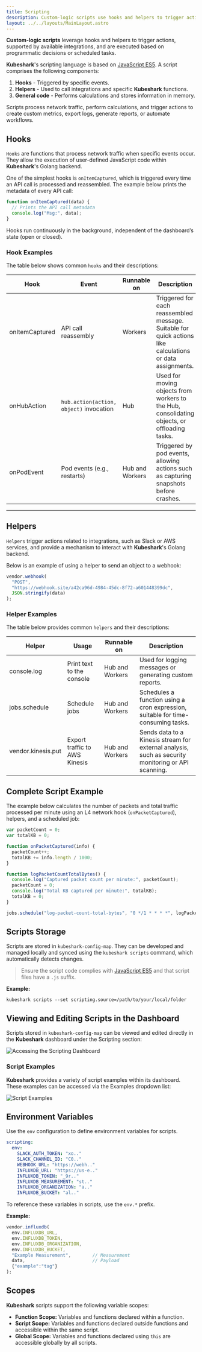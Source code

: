 ```yaml
---
title: Scripting
description: Custom-logic scripts use hooks and helpers to trigger actions, supported by the available integrations, and based on programmatic decisions and/or on a schedule.
layout: ../../layouts/MainLayout.astro
---
```


**Custom-logic scripts** leverage hooks and helpers to trigger actions, supported by available integrations, and are executed based on programmatic decisions or scheduled tasks.

**Kubeshark**'s scripting language is based on [JavaScript ES5](https://262.ecma-international.org/5.1/). A script comprises the following components:

1. **Hooks** - Triggered by specific events.
2. **Helpers** - Used to call integrations and specific **Kubeshark** functions.
3. **General code** - Performs calculations and stores information in memory.

Scripts process network traffic, perform calculations, and trigger actions to create custom metrics, export logs, generate reports, or automate workflows.

## Hooks

`Hooks` are functions that process network traffic when specific events occur. They allow the execution of user-defined JavaScript code within **Kubeshark**'s Golang backend.

One of the simplest hooks is `onItemCaptured`, which is triggered every time an API call is processed and reassembled. The example below prints the metadata of every API call:

```js
function onItemCaptured(data) {
  // Prints the API call metadata
  console.log("Msg:", data);
}
```

Hooks run continuously in the background, independent of the dashboard’s state (open or closed).

### Hook Examples

The table below shows common `hooks` and their descriptions:

| Hook              | Event                                    | Runnable on     | Description                                                                                   |
|------------------|------------------------------------------|-----------------|-----------------------------------------------------------------------------------------------|
| onItemCaptured    | API call reassembly                     | Workers         | Triggered for each reassembled message. Suitable for quick actions like calculations or data assignments. |
| onHubAction       | `hub.action(action, object)` invocation | Hub             | Used for moving objects from workers to the Hub, consolidating objects, or offloading tasks.  |
| onPodEvent        | Pod events (e.g., restarts)             | Hub and Workers | Triggered by pod events, allowing actions such as capturing snapshots before crashes.         |

---

## Helpers

`Helpers` trigger actions related to integrations, such as Slack or AWS services, and provide a mechanism to interact with **Kubeshark**'s Golang backend.

Below is an example of using a helper to send an object to a webhook:

```js
vendor.webhook(
  "POST",
  "https://webhook.site/a42ca96d-4984-45dc-8f72-a601448399dc",
  JSON.stringify(data)
);
```

### Helper Examples

The table below provides common `helpers` and their descriptions:

| Helper               | Usage                            | Runnable on     | Description                                                                                   |
|---------------------|----------------------------------|-----------------|-----------------------------------------------------------------------------------------------|
| console.log          | Print text to the console        | Hub and Workers | Used for logging messages or generating custom reports.                                       |
| jobs.schedule        | Schedule jobs                    | Hub and Workers | Schedules a function using a cron expression, suitable for time-consuming tasks.              |
| vendor.kinesis.put   | Export traffic to AWS Kinesis    | Hub and Workers | Sends data to a Kinesis stream for external analysis, such as security monitoring or API scanning. |

## Complete Script Example

The example below calculates the number of packets and total traffic processed per minute using an L4 network hook (`onPacketCaptured`), helpers, and a scheduled job:

```js
var packetCount = 0;
var totalKB = 0;

function onPacketCaptured(info) {
  packetCount++;
  totalKB += info.length / 1000;
}

function logPacketCountTotalBytes() {
  console.log("Captured packet count per minute:", packetCount);
  packetCount = 0;
  console.log("Total KB captured per minute:", totalKB);
  totalKB = 0;
}

jobs.schedule("log-packet-count-total-bytes", "0 */1 * * * *", logPacketCountTotalBytes);
```

## Scripts Storage

Scripts are stored in `kubeshark-config-map`. They can be developed and managed locally and synced using the `kubeshark scripts` command, which automatically detects changes.

> Ensure the script code complies with [JavaScript ES5](https://262.ecma-international.org/5.1/) and that script files have a `.js` suffix.

**Example:**
```shell
kubeshark scripts --set scripting.source=/path/to/your/local/folder
```

## Viewing and Editing Scripts in the Dashboard

Scripts stored in `kubeshark-config-map` can be viewed and edited directly in the **Kubeshark** dashboard under the Scripting section:

![Accessing the Scripting Dashboard](/scripting_menu.png)

### Script Examples

**Kubeshark** provides a variety of script examples within its dashboard. These examples can be accessed via the Examples dropdown list:

![Script Examples](/script-examples.png)

## Environment Variables

Use the `env` configuration to define environment variables for scripts.

```yaml
scripting:
  env:
    SLACK_AUTH_TOKEN: "xo.."
    SLACK_CHANNEL_ID: "C0.."
    WEBHOOK_URL: "https://webh.."
    INFLUXDB_URL: "https://us-e.."
    INFLUXDB_TOKEN: "_9r.."
    INFLUXDB_MEASUREMENT: "st.."
    INFLUXDB_ORGANIZATION: "a.."
    INFLUXDB_BUCKET: "al.."
```

To reference these variables in scripts, use the `env.*` prefix.

**Example:**
```js
vendor.influxdb(
  env.INFLUXDB_URL,
  env.INFLUXDB_TOKEN,
  env.INFLUXDB_ORGANIZATION,
  env.INFLUXDB_BUCKET,
  "Example Measurement",        // Measurement
  data,                         // Payload
  {"example":"tag"}
);
```

## Scopes

**Kubeshark** scripts support the following variable scopes:

- **Function Scope:** Variables and functions declared within a function.
- **Script Scope:** Variables and functions declared outside functions and accessible within the same script.
- **Global Scope:** Variables and functions declared using `this` are accessible globally by all scripts.